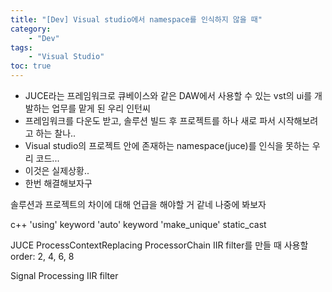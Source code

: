 ```yaml
---
title: "[Dev] Visual studio에서 namespace를 인식하지 않을 때"
category:
    - "Dev"
tags:
    - "Visual Studio"
toc: true
---
```

* JUCE라는 프레임워크로 큐베이스와 같은 DAW에서 사용할 수 있는 vst의 ui를 개발하는 업무를 맡게 된 우리 인턴씨
* 프레임워크를 다운도 받고, 솔루션 빌드 후 프로젝트를 하나 새로 파서 시작해보려고 하는 찰나..
* Visual studio의 프로젝트 안에 존재하는 namespace(juce)를 인식을 못하는 우리 코드...
* 이것은 실제상황..
* 한번 해결해보자구

솔루션과 프로젝트의 차이에 대해 언급을 해야할 거 같네
나중에 봐보자

c++
    'using' keyword
    'auto' keyword
    'make_unique'
    static_cast

JUCE
    ProcessContextReplacing
    ProcessorChain
    IIR filter를 만들 때 사용할 order: 2, 4, 6, 8

Signal Processing
    IIR filter